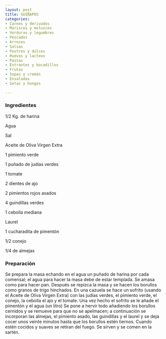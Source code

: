 ```yaml
---
layout: post
title: GUIÑAPOS
categories:
- Carnes y derivados
- Mariscos y moluscos
- Verduras y legumbres
- Pescados
- Arroces
- Salsas
- Postres y dulces
- Huevos y lacteos
- Pastas
- Entrantes y bocadillos
- Frutas
- Sopas y cremas
- Ensaladas
- Setas y hongos
 
---
```

<h3>Ingredientes</h3>
1/2 Kg. de harina

Agua

Sal

Aceite de Oliva Virgen Extra

1 pimiento verde

1 puñado de judías verdes

1 tomate

2 dientes de ajo

2 pimientos rojos asados

4 guindillas verdes

1 cebolla mediana

Laurel

1 cucharadita de pimentón

1/2 conejo

1/4 de almejas

<h3>Preparación</h3>
Se prepara la masa echando en el agua un puñado de harina por cada comensal; el agua para hacer la masa debe de estar templada. Se amasa como para hacer pan. Después se repizca la masa y se hacen los borullos como granos de trigo hinchados. En una cazuela se hace un sofrito (usando el Aceite de Oliva Virgen Extra) con las judías verdes, el pimiento verde, el conejo, la cebolla el ajo y el tomate. Una vez hecho el sofrito se le añade el pimentón y el agua (un litro) Se pone a hervir todo añadiendo los borullos cernidos y se remueve para que no se apelmacen; a continuación se incorporan las almejas, el pimiento asado, las guindillas y el laurel y se deja cocer unos veinte minutos hasta que los borullos estén tiernos. Cuando estén cocidos y suaves se retiran del fuego. Se sirven y se comen en la sartén.

